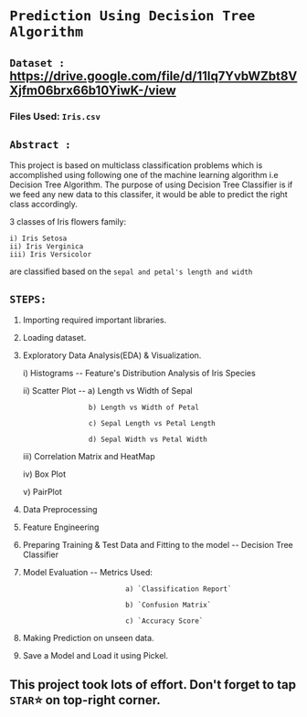 # `Prediction Using Decision Tree Algorithm`

## `Dataset :` https://drive.google.com/file/d/11Iq7YvbWZbt8VXjfm06brx66b10YiwK-/view
 
 ### Files Used: `Iris.csv`

## `Abstract :` 

This project is based on multiclass classification problems which is accomplished using following
one of the machine learning algorithm i.e Decision Tree Algorithm. The purpose of using Decision Tree Classifier is if we feed any new data to this classifer, it would be able to predict the right class accordingly.

3 classes of Iris flowers family:

    i) Iris Setosa
    ii) Iris Verginica
    iii) Iris Versicolor
    
are classified based on the `sepal and petal's length and width`

## `STEPS: `

  1) Importing required important libraries.
  2) Loading dataset.
  3)  Exploratory Data Analysis(EDA) & Visualization.
   
      i) Histograms -- Feature's Distribution Analysis of Iris Species
      
      ii) Scatter Plot -- a) Length vs Width of Sepal
      
                          b) Length vs Width of Petal
                          
                          c) Sepal Length vs Petal Length
                          
                          d) Sepal Width vs Petal Width
                          
      iii) Correlation Matrix and HeatMap
      
      iv) Box Plot
      
      v) PairPlot
      
   4) Data Preprocessing
   5) Feature Engineering
   6) Preparing Training & Test Data and Fitting to the model -- Decision Tree Classifier
   7) Model Evaluation -- Metrics Used:
 
                                   a) `Classification Report`
                                   
                                   b) `Confusion Matrix`
                                   
                                   c) `Accuracy Score`  
                                   
   8) Making Prediction on unseen data.
   9) Save a Model and Load it using Pickel.        

## This project took lots of effort. Don't forget to tap `STAR`⭐ on top-right corner.
                     
                                   
